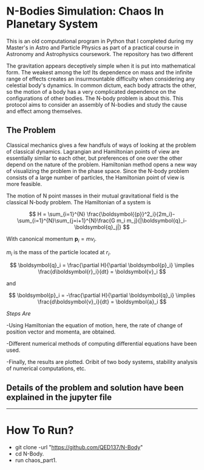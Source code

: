 
# N-Bodies Simulation: Chaos In Planetary System

This is an old computational program in Python that I completed during my Master's in Astro and Particle Physics as part of a practical course in Astronomy and Astrophysics coursework. The repository has two different 

The gravitation appears deceptively simple when it is put into mathematical form. The weakest among the lot! Its dependence on mass and the infinite range of effects creates an insurmountable difficulty when considering any celestial body's dynamics. In common dictum, each body attracts the other, so the motion of a body has a very complicated dependence on the configurations of other bodies. The N-body problem is about this. This protocol aims to consider an assembly of N-bodies and study the cause and effect among themselves.


## The Problem

Classical mechanics gives a few handfuls of ways of looking at the problem of classical dynamics. Lagrangian and Hamiltonian points of view are essentially similar to each other, but preferences of one over the other depend on the nature of the problem. Hamiltonian method opens a new way of visualizing the problem in the phase space. Since the N-body problem consists of a large number of particles, the Hamiltonian point of view is more feasible.

The motion of N point masses in their mutual gravitational field is the classical N-body problem. The Hamiltonian of a system is

$$
H = \sum_{i=1}^{N} \frac{\boldsymbol{{p}}^2_i}{2m_i}-\sum_{i=1}^{N}\sum_{j=i+1}^{N}\frac{G m_i m_j}{|\boldsymbol{q}_i-\boldsymbol{q}_j|}
$$



With canonical momentum $\boldsymbol{p}_i=mv_i$.

$m_i$ is the mass of the particle located at $r_i$.

$$
\boldsymbol{q}_i  = \frac{\partial H}{\partial \boldsymbol{p}_i} \implies \frac{d\boldsymbol{r}_i}{dt} = \boldsymbol{v}_i
$$

and

$$
\boldsymbol{p}_i  = -\frac{\partial H}{\partial \boldsymbol{q}_i} \implies \frac{d\boldsymbol{v}_i}{dt} = \boldsymbol{a}_i
$$

*Steps Are*

-Using Hamiltonian the equation of motion, here, the rate of change of position vector and momenta, are obtained.

-Different numerical methods of computing differential equations have been used.

-Finally, the results are plotted. Oribit of two body systems, stability analysis of numerical computations, etc.



## Details of the problem and solution have been explained in the jupyter file 
---
# How To Run?
- git clone -url "https://github.com/QED137/N-Body"
- cd N-Body.
- run chaos_part1.
